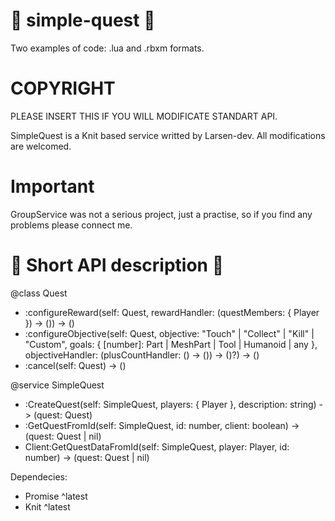# 🧝 simple-quest 🧝
Two examples of code: .lua and .rbxm formats.

# COPYRIGHT
PLEASE INSERT THIS IF YOU WILL MODIFICATE STANDART API.

SimpleQuest is a Knit based service writted by Larsen-dev. All modifications are welcomed.

# Important
GroupService was not a serious project, just a practise, so if you find any problems please connect me.

# 📌 Short API description 📌
@class Quest
  - :configureReward(self: Quest, rewardHandler: (questMembers: {  Player  }) -> ()) -> ()
  - :configureObjective(self: Quest, objective: "Touch" | "Collect" | "Kill" | "Custom", goals: {  [number]: Part | MeshPart | Tool | Humanoid | any  }, objectiveHandler: (plusCountHandler: () -> ()) -> ()?) -> ()
  - :cancel(self: Quest) -> ()

@service SimpleQuest
  - :CreateQuest(self: SimpleQuest, players: {  Player  }, description: string) -> (quest: Quest)
  - :GetQuestFromId(self: SimpleQuest, id: number, client: boolean) -> (quest: Quest | nil)
  - Client:GetQuestDataFromId(self: SimpleQuest, player: Player, id: number) -> (quest: Quest | nil)

Dependecies:
  - Promise ^latest
  - Knit ^latest

